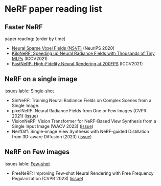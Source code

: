 # NeRF paper reading list

## Faster NeRF

paper reading: (order by time)
- [Neural Sparse Voxel Fields (NSVF)](https://github.com/poetrywanderer/Interpretable-3D-Modeling/issues/7) (NeurlPS 2020)
- [KiloNeRF: Speeding up Neural Radiance Fields with Thousands of Tiny MLPs](https://github.com/poetrywanderer/Interpretable-3D-Modeling/issues/6) (ICCV2021)
- [FastNeRF: High-Fidelity Neural Rendering at 200FPS](https://github.com/poetrywanderer/Interpretable-3D-Modeling/issues/8) (ICCV2021)

## NeRF on a single image 
issues lable: [Single-shot](https://github.com/poetrywanderer/Interpretable-3D-Modeling/labels/single-shot)

- SinNeRF: Training Neural Radiance Fields on Complex Scenes from a Single Image.
- pixelNeRF: Neural Radiance Fields from One or Few Images (CVPR 2021) ([issue](https://github.com/poetrywanderer/Interpretable-3D-Modeling/issues/14))
- VisionNeRF: Vision Transformer for NeRF-Based View Synthesis from a Single Input Image (WACV 2023) ([issue](https://github.com/poetrywanderer/Interpretable-3D-Modeling/issues/15))
- NerfDiff: Single-image View Synthesis with NeRF-guided Distillation from 3D-aware Diffusion (2023) ([issue](https://github.com/poetrywanderer/Interpretable-3D-Modeling/issues/13))

## NeRF on Few images
issues lable: [Few-shot](https://github.com/poetrywanderer/Interpretable-3D-Modeling/labels/Few-shot)

- FreeNeRF: Improving Few-shot Neural Rendering with Free Frequency Regularization (CVPR 2023) ([issue](https://github.com/poetrywanderer/Interpretable-3D-Modeling/issues/16))
